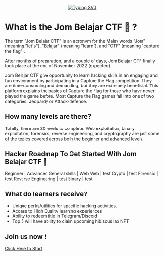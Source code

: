 <p align="center">
<a href="https://git.io/typing-svg"><img src="https://readme-typing-svg.herokuapp.com?font=Fira+Code&size=28&pause=1000&color=FFFFFFFF&center=true&vCenter=true&width=435&lines=Welcome+to+Jom+Belajar+CTF;Let's+get+you+the+details!" alt="Typing SVG" /></a>
</p>    

# What is the Jom Belajar CTF 🚩 ?
The term "Jom Belajar CTF" is an acronym for the Malay words "Jom" (meaning "let's"), "Belajar" (meaning "learn"), and "CTF" (meaning "capture the flag").

After months of preparation, and a couple of days, Jom Belajar CTF finally took place at the end of November 2022 (expected).

Jom Belajar CTF give opportunity to learn hacking skills in an engaging and fun environment by participating in a Capture the Flag competition. They are time-consuming and demanding, but they are extremely beneficial. This platform explains the basics of Capture the Flag for those who have never played the game before. Most Capture the Flag games fall into one of two categories: Jeopardy or Attack-defense.

## How many levels are there?
Totally, there are 20 levels to complete. Web exploitation, binary exploitation, forensics, reverse engineering, and cryptography are just some of the topics covered across both the beginner and advanced levels.

## Hacker Roadmap To Get Started With Jom Belajar CTF 🚩
Beginner | Advanced
General skills | Web
Web | test
Crypto | test
Forensic | test
Reverse Engineering | test
Binary | test

## What do learners receive?
- Unique perks/utilities for specific hacking activities.
- Access to High Quality learning experiences
- Ability to redeem title in Telegram/Discord
- Top 5 will have ability to claim upcoming hibiscus lab NFT

## Join us now !
[Click Here to Start](https://github.com/g3nj1z/Jom-Belajar-CTF/discussions/10)

